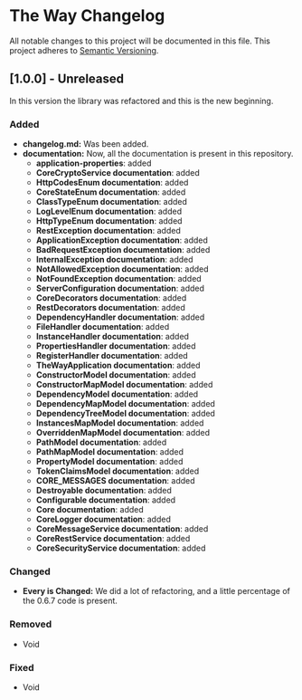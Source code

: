 # The Way Changelog
All notable changes to this project will be documented in this file.
This project adheres to [Semantic Versioning](https://semver.org/spec/v2.0.0.html).

## [1.0.0] - Unreleased

In this version the library was refactored and this is the new beginning.

### Added

- **changelog.md:** Was been added.
- **documentation:** Now, all the documentation is present in this repository.
    - **application-properties**: added
    - **CoreCryptoService documentation**: added
    - **HttpCodesEnum documentation**: added
    - **CoreStateEnum documentation**: added
    - **ClassTypeEnum documentation**: added
    - **LogLevelEnum documentation**: added
    - **HttpTypeEnum documentation**: added
    - **RestException documentation**: added
    - **ApplicationException documentation**: added
    - **BadRequestException documentation**: added
    - **InternalException documentation**: added
    - **NotAllowedException documentation**: added
    - **NotFoundException documentation**: added
    - **ServerConfiguration documentation**: added
    - **CoreDecorators documentation**: added
    - **RestDecorators documentation**: added
    - **DependencyHandler documentation**: added
    - **FileHandler documentation**: added
    - **InstanceHandler documentation**: added
    - **PropertiesHandler documentation**: added
    - **RegisterHandler documentation**: added
    - **TheWayApplication documentation**: added
    - **ConstructorModel documentation**: added
    - **ConstructorMapModel documentation**: added
    - **DependencyModel documentation**: added
    - **DependencyMapModel documentation**: added
    - **DependencyTreeModel documentation**: added
    - **InstancesMapModel documentation**: added
    - **OverriddenMapModel documentation**: added
    - **PathModel documentation**: added
    - **PathMapModel documentation**: added
    - **PropertyModel documentation**: added
    - **TokenClaimsModel documentation**: added
    - **CORE_MESSAGES documentation**: added
    - **Destroyable documentation**: added
    - **Configurable documentation**: added
    - **Core documentation**: added
    - **CoreLogger documentation**: added
    - **CoreMessageService documentation**: added
    - **CoreRestService documentation**: added
    - **CoreSecurityService documentation**: added

### Changed

- **Every is Changed:** We did a lot of refactoring, and a little percentage of the 0.6.7 code is present.

### Removed

- Void

### Fixed

- Void

